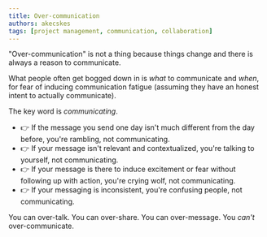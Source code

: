 ```yaml
---
title: Over-communication 
authors: akecskes
tags: [project management, communication, collaboration]
---
```


"Over-communication" is not a thing because things change and there is always a reason to communicate.

What people often get bogged down in is _what_ to communicate and _when_, for fear of inducing communication fatigue (assuming they have an honest intent to actually communicate). 

The key word is *communicating*.

- 👉 If the message you send one day isn't much different from the day before, you're rambling, not communicating.
- 👉 If your message isn't relevant and contextualized, you're talking to yourself, not communicating.
- 👉 If your message is there to induce excitement or fear without following up with action, you're crying wolf, not communicating.
- 👉 If your messaging is inconsistent, you're confusing people, not communicating.

You can over-talk. You can over-share. You can over-message. You _can't_ over-communicate.
